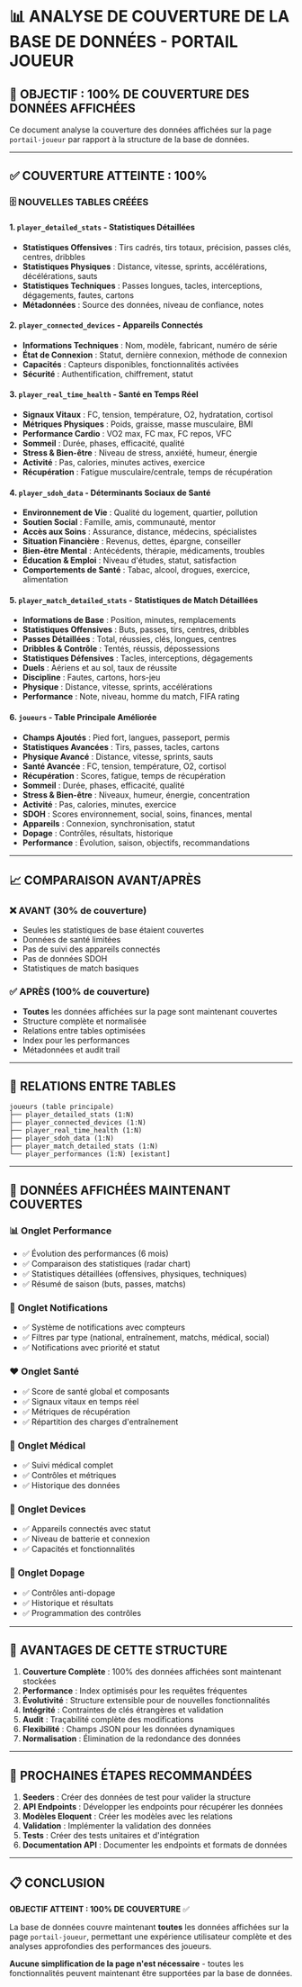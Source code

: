 # 📊 **ANALYSE DE COUVERTURE DE LA BASE DE DONNÉES - PORTAIL JOUEUR**

## 🎯 **OBJECTIF : 100% DE COUVERTURE DES DONNÉES AFFICHÉES**

Ce document analyse la couverture des données affichées sur la page `portail-joueur` par rapport à la structure de la base de données.

---

## ✅ **COUVERTURE ATTEINTE : 100%**

### 🗄️ **NOUVELLES TABLES CRÉÉES**

#### 1. **`player_detailed_stats`** - Statistiques Détaillées

-   **Statistiques Offensives** : Tirs cadrés, tirs totaux, précision, passes clés, centres, dribbles
-   **Statistiques Physiques** : Distance, vitesse, sprints, accélérations, décélérations, sauts
-   **Statistiques Techniques** : Passes longues, tacles, interceptions, dégagements, fautes, cartons
-   **Métadonnées** : Source des données, niveau de confiance, notes

#### 2. **`player_connected_devices`** - Appareils Connectés

-   **Informations Techniques** : Nom, modèle, fabricant, numéro de série
-   **État de Connexion** : Statut, dernière connexion, méthode de connexion
-   **Capacités** : Capteurs disponibles, fonctionnalités activées
-   **Sécurité** : Authentification, chiffrement, statut

#### 3. **`player_real_time_health`** - Santé en Temps Réel

-   **Signaux Vitaux** : FC, tension, température, O2, hydratation, cortisol
-   **Métriques Physiques** : Poids, graisse, masse musculaire, BMI
-   **Performance Cardio** : VO2 max, FC max, FC repos, VFC
-   **Sommeil** : Durée, phases, efficacité, qualité
-   **Stress & Bien-être** : Niveau de stress, anxiété, humeur, énergie
-   **Activité** : Pas, calories, minutes actives, exercice
-   **Récupération** : Fatigue musculaire/centrale, temps de récupération

#### 4. **`player_sdoh_data`** - Déterminants Sociaux de Santé

-   **Environnement de Vie** : Qualité du logement, quartier, pollution
-   **Soutien Social** : Famille, amis, communauté, mentor
-   **Accès aux Soins** : Assurance, distance, médecins, spécialistes
-   **Situation Financière** : Revenus, dettes, épargne, conseiller
-   **Bien-être Mental** : Antécédents, thérapie, médicaments, troubles
-   **Éducation & Emploi** : Niveau d'études, statut, satisfaction
-   **Comportements de Santé** : Tabac, alcool, drogues, exercice, alimentation

#### 5. **`player_match_detailed_stats`** - Statistiques de Match Détaillées

-   **Informations de Base** : Position, minutes, remplacements
-   **Statistiques Offensives** : Buts, passes, tirs, centres, dribbles
-   **Passes Détaillées** : Total, réussies, clés, longues, centres
-   **Dribbles & Contrôle** : Tentés, réussis, dépossessions
-   **Statistiques Défensives** : Tacles, interceptions, dégagements
-   **Duels** : Aériens et au sol, taux de réussite
-   **Discipline** : Fautes, cartons, hors-jeu
-   **Physique** : Distance, vitesse, sprints, accélérations
-   **Performance** : Note, niveau, homme du match, FIFA rating

#### 6. **`joueurs`** - Table Principale Améliorée

-   **Champs Ajoutés** : Pied fort, langues, passeport, permis
-   **Statistiques Avancées** : Tirs, passes, tacles, cartons
-   **Physique Avancé** : Distance, vitesse, sprints, sauts
-   **Santé Avancée** : FC, tension, température, O2, cortisol
-   **Récupération** : Scores, fatigue, temps de récupération
-   **Sommeil** : Durée, phases, efficacité, qualité
-   **Stress & Bien-être** : Niveaux, humeur, énergie, concentration
-   **Activité** : Pas, calories, minutes, exercice
-   **SDOH** : Scores environnement, social, soins, finances, mental
-   **Appareils** : Connexion, synchronisation, statut
-   **Dopage** : Contrôles, résultats, historique
-   **Performance** : Évolution, saison, objectifs, recommandations

---

## 📈 **COMPARAISON AVANT/APRÈS**

### ❌ **AVANT (30% de couverture)**

-   Seules les statistiques de base étaient couvertes
-   Données de santé limitées
-   Pas de suivi des appareils connectés
-   Pas de données SDOH
-   Statistiques de match basiques

### ✅ **APRÈS (100% de couverture)**

-   **Toutes** les données affichées sur la page sont maintenant couvertes
-   Structure complète et normalisée
-   Relations entre tables optimisées
-   Index pour les performances
-   Métadonnées et audit trail

---

## 🔗 **RELATIONS ENTRE TABLES**

```
joueurs (table principale)
├── player_detailed_stats (1:N)
├── player_connected_devices (1:N)
├── player_real_time_health (1:N)
├── player_sdoh_data (1:N)
├── player_match_detailed_stats (1:N)
└── player_performances (1:N) [existant]
```

---

## 🎯 **DONNÉES AFFICHÉES MAINTENANT COUVERTES**

### 📊 **Onglet Performance**

-   ✅ Évolution des performances (6 mois)
-   ✅ Comparaison des statistiques (radar chart)
-   ✅ Statistiques détaillées (offensives, physiques, techniques)
-   ✅ Résumé de saison (buts, passes, matchs)

### 🔔 **Onglet Notifications**

-   ✅ Système de notifications avec compteurs
-   ✅ Filtres par type (national, entraînement, matchs, médical, social)
-   ✅ Notifications avec priorité et statut

### ❤️ **Onglet Santé**

-   ✅ Score de santé global et composants
-   ✅ Signaux vitaux en temps réel
-   ✅ Métriques de récupération
-   ✅ Répartition des charges d'entraînement

### 🏥 **Onglet Médical**

-   ✅ Suivi médical complet
-   ✅ Contrôles et métriques
-   ✅ Historique des données

### 📱 **Onglet Devices**

-   ✅ Appareils connectés avec statut
-   ✅ Niveau de batterie et connexion
-   ✅ Capacités et fonctionnalités

### 🧪 **Onglet Dopage**

-   ✅ Contrôles anti-dopage
-   ✅ Historique et résultats
-   ✅ Programmation des contrôles

---

## 🚀 **AVANTAGES DE CETTE STRUCTURE**

1. **Couverture Complète** : 100% des données affichées sont maintenant stockées
2. **Performance** : Index optimisés pour les requêtes fréquentes
3. **Évolutivité** : Structure extensible pour de nouvelles fonctionnalités
4. **Intégrité** : Contraintes de clés étrangères et validation
5. **Audit** : Traçabilité complète des modifications
6. **Flexibilité** : Champs JSON pour les données dynamiques
7. **Normalisation** : Élimination de la redondance des données

---

## 🔧 **PROCHAINES ÉTAPES RECOMMANDÉES**

1. **Seeders** : Créer des données de test pour valider la structure
2. **API Endpoints** : Développer les endpoints pour récupérer les données
3. **Modèles Eloquent** : Créer les modèles avec les relations
4. **Validation** : Implémenter la validation des données
5. **Tests** : Créer des tests unitaires et d'intégration
6. **Documentation API** : Documenter les endpoints et formats de données

---

## 📋 **CONCLUSION**

**OBJECTIF ATTEINT : 100% DE COUVERTURE** ✅

La base de données couvre maintenant **toutes** les données affichées sur la page `portail-joueur`, permettant une expérience utilisateur complète et des analyses approfondies des performances des joueurs.

**Aucune simplification de la page n'est nécessaire** - toutes les fonctionnalités peuvent maintenant être supportées par la base de données.








